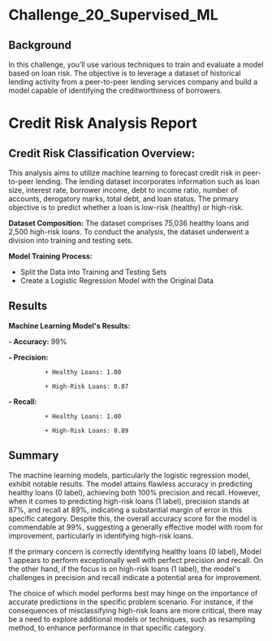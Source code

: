 # Challenge_20_Supervised_ML

## Background
In this challenge, you’ll use various techniques to train and evaluate a model based on loan risk. The objective is to leverage a dataset of historical lending activity from a peer-to-peer lending services company and build a model capable of identifying the creditworthiness of borrowers.


# Credit Risk Analysis Report

## Credit Risk Classification Overview:
This analysis aims to utilize machine learning to forecast credit risk in peer-to-peer lending. The lending dataset incorporates information such as loan size, interest rate, borrower income, debt to income ratio, number of accounts, derogatory marks, total debt, and loan status. The primary objective is to predict whether a loan is low-risk (healthy) or high-risk.

**Dataset Composition:**
The dataset comprises 75,036 healthy loans and 2,500 high-risk loans. To conduct the analysis, the dataset underwent a division into training and testing sets.

**Model Training Process:**
  - Split the Data into Training and Testing Sets
  - Create a Logistic Regression Model with the Original Data

## Results 
**Machine Learning Model's Results:**
  
  **- Accuracy:** 99%
  
  **- Precision:**
              
              + Healthy Loans: 1.00
              
              + High-Risk Loans: 0.87
              
  **- Recall:**
  
              + Healthy Loans: 1.00
              
              + High-Risk Loans: 0.89

## Summary 
The machine learning models, particularly the logistic regression model, exhibit notable results. The model attains flawless accuracy in predicting healthy loans (0 label), achieving both 100% precision and recall. However, when it comes to predicting high-risk loans (1 label), precision stands at 87%, and recall at 89%, indicating a substantial margin of error in this specific category. Despite this, the overall accuracy score for the model is commendable at 99%, suggesting a generally effective model with room for improvement, particularly in identifying high-risk loans.

If the primary concern is correctly identifying healthy loans (0 label), Model 1 appears to perform exceptionally well with perfect precision and recall. On the other hand, if the focus is on high-risk loans (1 label), the model's challenges in precision and recall indicate a potential area for improvement.

The choice of which model performs best may hinge on the importance of accurate predictions in the specific problem scenario. For instance, if the consequences of misclassifying high-risk loans are more critical, there may be a need to explore additional models or techniques, such as resampling method, to enhance performance in that specific category.





